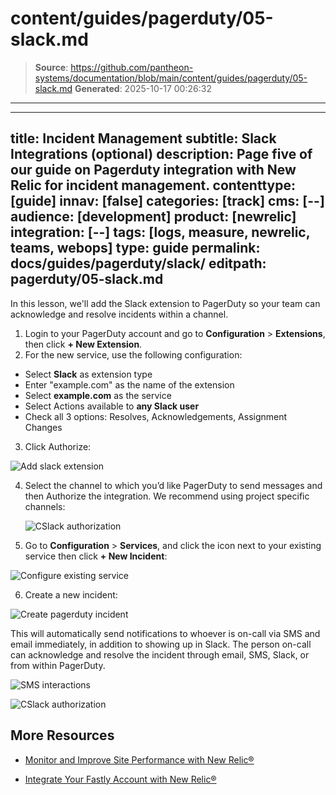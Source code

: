 # content/guides/pagerduty/05-slack.md

> **Source**: https://github.com/pantheon-systems/documentation/blob/main/content/guides/pagerduty/05-slack.md
> **Generated**: 2025-10-17 00:26:32

---

---
title: Incident Management
subtitle: Slack Integrations (optional)
description: Page five of our guide on Pagerduty integration with New Relic for incident management.
contenttype: [guide]
innav: [false]
categories: [track]
cms: [--]
audience: [development]
product: [newrelic]
integration: [--]
tags: [logs, measure, newrelic, teams, webops]
type: guide
permalink: docs/guides/pagerduty/slack/
editpath: pagerduty/05-slack.md
---
In this lesson, we'll add the Slack extension to PagerDuty so your team can acknowledge and resolve incidents within a channel.

1. Login to your PagerDuty account and go to **Configuration** > **Extensions**, then click **+ New Extension**.
2. For the new service, use the following configuration:

 - Select **Slack** as extension type
 - Enter "example.com" as the name of the extension
 - Select **example.com** as the service
 - Select Actions available to **any Slack user**
 - Check all 3 options: Resolves, Acknowledgements, Assignment Changes

3. Click Authorize:

  ![Add slack extension](../../../images/pagerduty/pg-extensions.png)

4. Select the channel to which you’d like PagerDuty to send messages and then Authorize the integration. We recommend using project specific channels:

    ![CSlack authorization](../../../images/pagerduty/pg-authorize-slack.png)

5. Go to **Configuration** > **Services**, and click the **<Icon icon="gear" />** icon next to your existing service then click **+ New Incident**:

  ![Configure existing service](../../../images/pagerduty/pg-configure-service.png)

6. Create a new incident:

  ![Create pagerduty incident](../../../images/pagerduty/pg-new-incident.png)

This will automatically send notifications to whoever is on-call via SMS and email immediately, in addition to showing up in Slack. The person on-call can acknowledge and resolve the incident through email, SMS, Slack, or from within PagerDuty.

![SMS interactions](../../../images/pagerduty/pg-sms-notification.png)

![CSlack authorization](../../../images/pagerduty/pg-slack-notification.png)


## More Resources

- [Monitor and Improve Site Performance with New Relic&reg;](/guides/new-relic/monitor-new-relic)

- [Integrate Your Fastly Account with New Relic&reg;](/guides/fastly-pantheon/fastly-new-relic)
